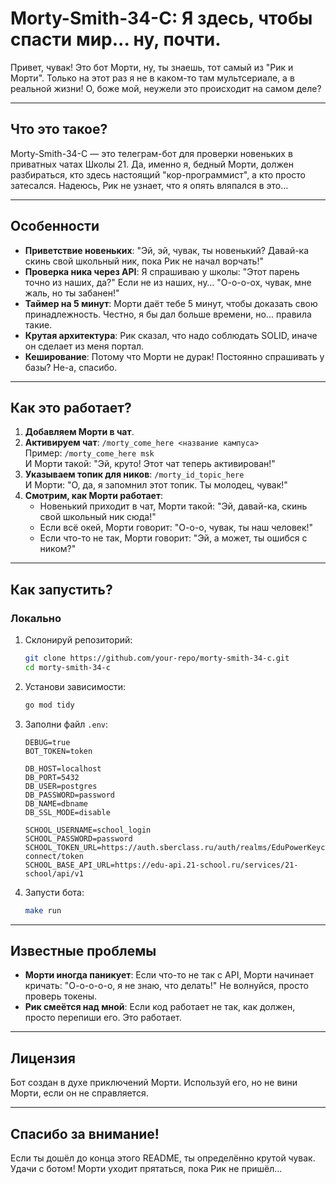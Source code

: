 # Morty-Smith-34-C: Я здесь, чтобы спасти мир... ну, почти.

Привет, чувак! Это бот Морти, ну, ты знаешь, тот самый из "Рик и Морти". Только на этот раз я не в каком-то там мультсериале, а в реальной жизни! О, боже мой, неужели это происходит на самом деле?

---

## Что это такое?

Morty-Smith-34-C — это телеграм-бот для проверки новеньких в приватных чатах Школы 21. Да, именно я, бедный Морти, должен разбираться, кто здесь настоящий "кор-программист", а кто просто затесался. Надеюсь, Рик не узнает, что я опять вляпался в это…

---

## Особенности

- **Приветствие новеньких**: "Эй, эй, чувак, ты новенький? Давай-ка скинь свой школьный ник, пока Рик не начал ворчать!"
- **Проверка ника через API**: Я спрашиваю у школы: "Этот парень точно из наших, да?" Если не из наших, ну… "О-о-о-ох, чувак, мне жаль, но ты забанен!"
- **Таймер на 5 минут**: Морти даёт тебе 5 минут, чтобы доказать свою принадлежность. Честно, я бы дал больше времени, но... правила такие.
- **Крутая архитектура**: Рик сказал, что надо соблюдать SOLID, иначе он сделает из меня портал.
- **Кеширование**: Потому что Морти не дурак! Постоянно спрашивать у базы? Не-а, спасибо.

---

## Как это работает?

1. **Добавляем Морти в чат**.
2. **Активируем чат**: `/morty_come_here <название кампуса>`  
   Пример: `/morty_come_here msk`  
   И Морти такой: "Эй, круто! Этот чат теперь активирован!"
3. **Указываем топик для ников**: `/morty_id_topic_here`  
   И Морти: "О, да, я запомнил этот топик. Ты молодец, чувак!"
4. **Смотрим, как Морти работает**:  
   - Новенький приходит в чат, Морти такой: "Эй, давай-ка, скинь свой школьный ник сюда!"
   - Если всё окей, Морти говорит: "О-о-о, чувак, ты наш человек!"  
   - Если что-то не так, Морти говорит: "Эй, а может, ты ошибся с ником?"

---

## Как запустить?

### Локально

1. Склонируй репозиторий:
   ```bash
   git clone https://github.com/your-repo/morty-smith-34-c.git
   cd morty-smith-34-c
   ```

2. Установи зависимости:
   ```bash
   go mod tidy
   ```

3. Заполни файл `.env`:
   ```env
   DEBUG=true
   BOT_TOKEN=token

   DB_HOST=localhost
   DB_PORT=5432
   DB_USER=postgres
   DB_PASSWORD=password
   DB_NAME=dbname
   DB_SSL_MODE=disable

   SCHOOL_USERNAME=school_login
   SCHOOL_PASSWORD=password
   SCHOOL_TOKEN_URL=https://auth.sberclass.ru/auth/realms/EduPowerKeycloak/protocol/openid-connect/token
   SCHOOL_BASE_API_URL=https://edu-api.21-school.ru/services/21-school/api/v1
   ```

4. Запусти бота:
   ```bash
   make run
   ```

---

## Известные проблемы

- **Морти иногда паникует**: Если что-то не так с API, Морти начинает кричать: "О-о-о-о-о, я не знаю, что делать!" Не волнуйся, просто проверь токены.
- **Рик смеётся над мной**: Если код работает не так, как должен, просто перепиши его. Это работает.

---

## Лицензия

Бот создан в духе приключений Морти. Используй его, но не вини Морти, если он не справляется.

---

## Спасибо за внимание!

Если ты дошёл до конца этого README, ты определённо крутой чувак. Удачи с ботом! Морти уходит прятаться, пока Рик не пришёл…